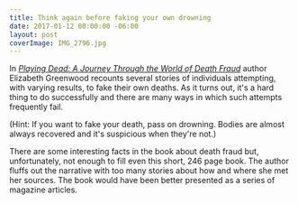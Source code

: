 ```yaml
---
title: Think again before faking your own drowning
date: 2017-01-12 00:00:00 -06:00
layout: post
coverImage: IMG_2796.jpg
---
```


In _[Playing Dead: A Journey Through the World of Death Fraud](http://amzn.to/2jcBa1y)_ author Elizabeth Greenwood recounts several stories of individuals attempting, with varying results, to fake their own deaths. As it turns out, it's a hard thing to do successfully and there are many ways in which such attempts frequently fail.

(Hint: If you want to fake your death, pass on drowning. Bodies are almost always recovered and it's suspicious when they're not.)

There are some interesting facts in the book about death fraud but, unfortunately, not enough to fill even this short, 246 page book. The author fluffs out the narrative with too many stories about how and where she met her sources. The book would have been better presented as a series of magazine articles.
